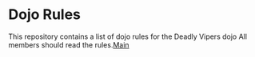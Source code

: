 Dojo Rules
==========

This repository contains a list of dojo rules for the Deadly Vipers dojo
All members should read the rules.[Main](https://github.com/deadlyvipers)


